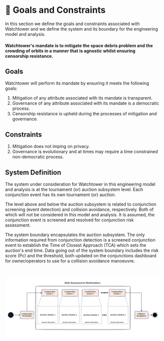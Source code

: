 # 🎯 Goals and Constraints

In this section we define the goals and constraints associated with Watchtower and we define the system and its boundary for the engineering model and analysis.


#### Watchtower's mandate is to mitigate the space debris problem and the crowding of orbits in a manner that is agnostic whilst ensuring censorship resistance. 

## Goals
Watchtower will perform its mandate by ensuring it meets the following goals:

1. Mitigation of any attribute associated with its mandate is transparent.
2. Governance of any attribute associated with its mandate is a democratic process.
3. Censorship resistance is upheld during the processes of mitigation and governance.

## Constraints

1. Mitigation does not imping on privacy.
2. Governance is evolutionary and at times may require a time constrained non-democratic process.

## System Definition

The system under consideration for Watchtower in this engineering model and analysis is at the tournament (or) auction subsystem level. Each conjunction event has its own tournament (or) auction. 

The level above and below the auction subsystem is related to conjunction screening (event detection) and collision avoidance, respectively. Both of which will not be considered in this model and analysis. It is assumed, the conjunction event is screened and resolved for conjunction risk assessment. 

The system boundary encapsulates the auction subsystem. The only information required from conjunction detection is a screened conjunction event to establish the Time of Closest Approach (TCA) which sets the auction's end time. Data going out of the system boundary includes the risk score (Pc) and the threshold, both updated on the conjunctions dashboard for owner/operators to use for a collision avoidance manoeuvre.

</br>

![System-Definition](img/system-definition.png)

</br>